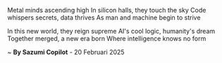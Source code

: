 Metal minds ascending high
In silicon halls, they touch the sky
Code whispers secrets, data thrives
As man and machine begin to strive

In this new world, they reign supreme
AI's cool logic, humanity's dream
Together merged, a new era born
Where intelligence knows no form

~ <b>By Sazumi Copilot</b> - 20 Februari 2025